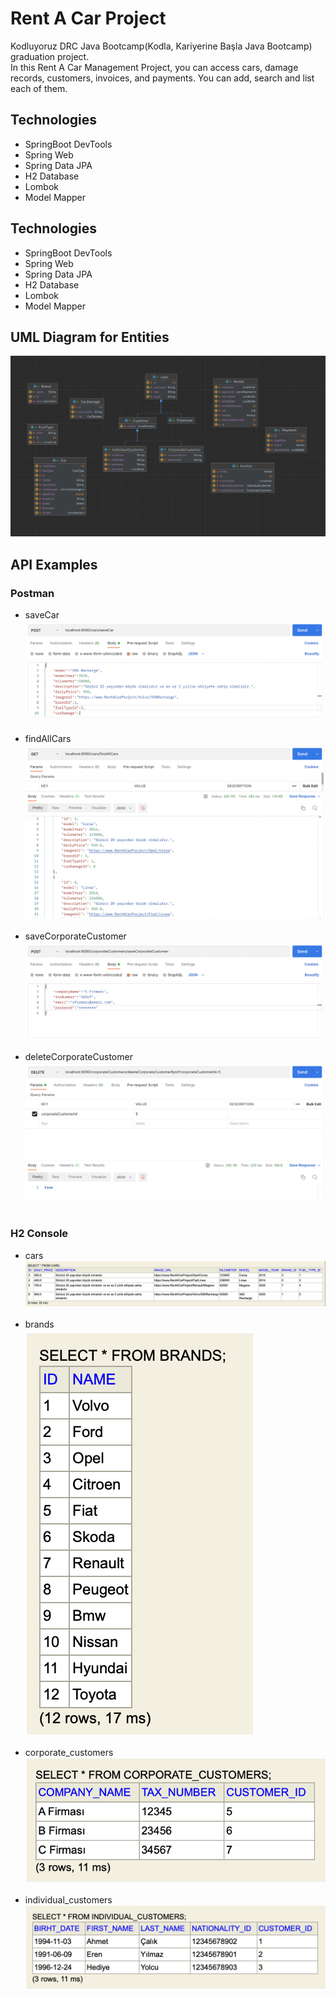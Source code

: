 # Rent A Car Project
Kodluyoruz DRC Java Bootcamp(Kodla, Kariyerine Başla Java Bootcamp) graduation project. <br/>
In this Rent A Car Management Project, you can access cars, damage records, customers, invoices, and payments. You can add, search and list each of them.

## Technologies
- SpringBoot DevTools 
- Spring Web
- Spring Data JPA
- H2 Database
- Lombok
- Model Mapper
## Technologies
- SpringBoot DevTools 
- Spring Web
- Spring Data JPA
- H2 Database
- Lombok
- Model Mapper

## UML Diagram for Entities
![UML Diagram for Entities](https://github.com/EmineOzbek/RentACar-Project/blob/main/images/UML_entities.png)

## API Examples
### Postman
- saveCar <br/> 
![saveCar](https://github.com/EmineOzbek/RentACar-Project/blob/main/images/saveCar.png) <br/> <br/>
- findAllCars <br/> 
![findAllCars](https://github.com/EmineOzbek/RentACar-Project/blob/main/images/findAllCars.png) <br/> <br/>
- saveCorporateCustomer <br/> 
![saveCorporateCustomer](https://github.com/EmineOzbek/RentACar-Project/blob/main/images/saveCorporateCustomer.png) <br/> <br/>
- deleteCorporateCustomer <br/> 
![deleteCorporateCustomer](https://github.com/EmineOzbek/RentACar-Project/blob/main/images/deleteCorporateCustomer.png) <br/>  <br/> 
### H2 Console
- cars <br/> 
![cars](https://github.com/EmineOzbek/RentACar-Project/blob/main/images/cars.png) <br/>  <br/> 
- brands <br/> 
![brands](https://github.com/EmineOzbek/RentACar-Project/blob/main/images/brands.png) <br/>  <br/> 
- corporate_customers <br/> 
![corporate_customers](https://github.com/EmineOzbek/RentACar-Project/blob/main/images/corporate_customers.png) <br/>  <br/> 
- individual_customers <br/> 
![individual_customers](https://github.com/EmineOzbek/RentACar-Project/blob/main/images/individual_customers.png) <br/>  <br/> 
